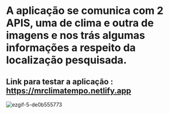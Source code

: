 # A aplicação se comunica com 2 APIS, uma de clima e outra de imagens e nos trás algumas informações a respeito da localização pesquisada.
## Link para testar a aplicação : https://mrclimatempo.netlify.app
![ezgif-5-de0b555773](https://github.com/i-roger/climatempo/assets/58693188/7a715888-4063-45d4-907e-ae40290075f7)
